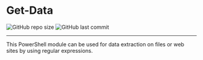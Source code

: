 # Get-Data

![GitHub repo size](https://img.shields.io/github/repo-size/parizanov/get-data) ![GitHub last commit](https://img.shields.io/github/last-commit/parizanov/get-data)

---

  This PowerShell module can be used for data extraction on files or web sites by using regular expressions.
